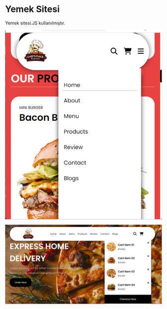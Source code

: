 <h1>Yemek Sitesi</h1>

<p>Yemek sitesi.JS kullanılmıştır.</p>

![](images/ss.1.png)

![](images/ss.2.png)